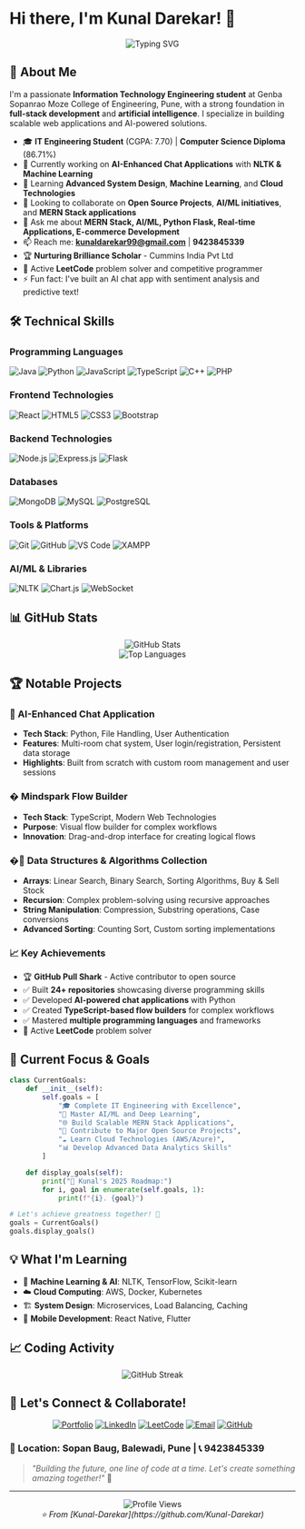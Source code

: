 # Hi there, I'm Kunal Darekar! 👋

<div align="center">
  <img src="https://readme-typing-svg.herokuapp.com?font=Fira+Code&pause=1000&color=2196F3&center=true&vCenter=true&width=500&lines=Full+Stack+Developer;AI+%26+ML+Enthusiast;MERN+Stack+Expert;Problem+Solver;Open+Source+Contributor!" alt="Typing SVG" />
</div>

## 🚀 About Me

I'm a passionate **Information Technology Engineering student** at Genba Sopanrao Moze College of Engineering, Pune, with a strong foundation in **full-stack development** and **artificial intelligence**. I specialize in building scalable web applications and AI-powered solutions.

- 🎓 **IT Engineering Student** (CGPA: 7.70) | **Computer Science Diploma** (86.71%)
- 🔭 Currently working on **AI-Enhanced Chat Applications** with **NLTK & Machine Learning**
- 🌱 Learning **Advanced System Design**, **Machine Learning**, and **Cloud Technologies**
- 👯 Looking to collaborate on **Open Source Projects**, **AI/ML initiatives**, and **MERN Stack applications**
- 💬 Ask me about **MERN Stack, AI/ML, Python Flask, Real-time Applications, E-commerce Development**
- 📫 Reach me: **kunaldarekar99@gmail.com** | **9423845339**
- 🏆 **Nurturing Brilliance Scholar** - Cummins India Pvt Ltd
- 🧩 Active **LeetCode** problem solver and competitive programmer
- ⚡ Fun fact: I've built an AI chat app with sentiment analysis and predictive text!

## 🛠️ Technical Skills

### Programming Languages
![Java](https://img.shields.io/badge/Java-ED8B00?style=for-the-badge&logo=java&logoColor=white)
![Python](https://img.shields.io/badge/Python-3776AB?style=for-the-badge&logo=python&logoColor=white)
![JavaScript](https://img.shields.io/badge/JavaScript-F7DF1E?style=for-the-badge&logo=javascript&logoColor=black)
![TypeScript](https://img.shields.io/badge/TypeScript-007ACC?style=for-the-badge&logo=typescript&logoColor=white)
![C++](https://img.shields.io/badge/C++-00599C?style=for-the-badge&logo=cplusplus&logoColor=white)
![PHP](https://img.shields.io/badge/PHP-777BB4?style=for-the-badge&logo=php&logoColor=white)

### Frontend Technologies
![React](https://img.shields.io/badge/React-20232A?style=for-the-badge&logo=react&logoColor=61DAFB)
![HTML5](https://img.shields.io/badge/HTML5-E34F26?style=for-the-badge&logo=html5&logoColor=white)
![CSS3](https://img.shields.io/badge/CSS3-1572B6?style=for-the-badge&logo=css3&logoColor=white)
![Bootstrap](https://img.shields.io/badge/Bootstrap-563D7C?style=for-the-badge&logo=bootstrap&logoColor=white)

### Backend Technologies
![Node.js](https://img.shields.io/badge/Node.js-43853D?style=for-the-badge&logo=node.js&logoColor=white)
![Express.js](https://img.shields.io/badge/Express.js-404D59?style=for-the-badge)
![Flask](https://img.shields.io/badge/Flask-000000?style=for-the-badge&logo=flask&logoColor=white)

### Databases
![MongoDB](https://img.shields.io/badge/MongoDB-4EA94B?style=for-the-badge&logo=mongodb&logoColor=white)
![MySQL](https://img.shields.io/badge/MySQL-00000F?style=for-the-badge&logo=mysql&logoColor=white)
![PostgreSQL](https://img.shields.io/badge/PostgreSQL-316192?style=for-the-badge&logo=postgresql&logoColor=white)

### Tools & Platforms
![Git](https://img.shields.io/badge/Git-F05032?style=for-the-badge&logo=git&logoColor=white)
![GitHub](https://img.shields.io/badge/GitHub-100000?style=for-the-badge&logo=github&logoColor=white)
![VS Code](https://img.shields.io/badge/VS_Code-007ACC?style=for-the-badge&logo=visual-studio-code&logoColor=white)
![XAMPP](https://img.shields.io/badge/XAMPP-FB7A24?style=for-the-badge&logo=xampp&logoColor=white)

### AI/ML & Libraries
![NLTK](https://img.shields.io/badge/NLTK-3776AB?style=for-the-badge&logo=python&logoColor=white)
![Chart.js](https://img.shields.io/badge/Chart.js-F5788D?style=for-the-badge&logo=chart.js&logoColor=white)
![WebSocket](https://img.shields.io/badge/WebSocket-010101?style=for-the-badge&logo=socket.io&logoColor=white)

## 📊 GitHub Stats

<div align="center">
  <img src="https://github-readme-stats.vercel.app/api?username=Kunal-Darekar&show_icons=true&theme=radical" alt="GitHub Stats" />
</div>

<div align="center">
  <img src="https://github-readme-stats.vercel.app/api/top-langs/?username=Kunal-Darekar&layout=compact&theme=radical" alt="Top Languages" />
</div>

## 🏆 Notable Projects

### 🤖 AI-Enhanced Chat Application
- **Tech Stack**: Python, File Handling, User Authentication
- **Features**: Multi-room chat system, User login/registration, Persistent data storage
- **Highlights**: Built from scratch with custom room management and user sessions

### � Mindspark Flow Builder
- **Tech Stack**: TypeScript, Modern Web Technologies
- **Purpose**: Visual flow builder for complex workflows
- **Innovation**: Drag-and-drop interface for creating logical flows

### �🔢 Data Structures & Algorithms Collection
- **Arrays**: Linear Search, Binary Search, Sorting Algorithms, Buy & Sell Stock
- **Recursion**: Complex problem-solving using recursive approaches
- **String Manipulation**: Compression, Substring operations, Case conversions
- **Advanced Sorting**: Counting Sort, Custom sorting implementations

### 📈 Key Achievements
- 🏆 **GitHub Pull Shark** - Active contributor to open source
- ✅ Built **24+ repositories** showcasing diverse programming skills
- ✅ Developed **AI-powered chat applications** with Python
- ✅ Created **TypeScript-based flow builders** for complex workflows
- ✅ Mastered **multiple programming languages** and frameworks
- 🧩 Active **LeetCode** problem solver

## 🌟 Current Focus & Goals

```python
class CurrentGoals:
    def __init__(self):
        self.goals = [
            "🎓 Complete IT Engineering with Excellence",
            "🤖 Master AI/ML and Deep Learning",
            "🌐 Build Scalable MERN Stack Applications",
            "🔧 Contribute to Major Open Source Projects",
            "☁️ Learn Cloud Technologies (AWS/Azure)",
            "📊 Develop Advanced Data Analytics Skills"
        ]

    def display_goals(self):
        print("🚀 Kunal's 2025 Roadmap:")
        for i, goal in enumerate(self.goals, 1):
            print(f"{i}. {goal}")

# Let's achieve greatness together! 🌟
goals = CurrentGoals()
goals.display_goals()
```

## 💡 What I'm Learning
- 🧠 **Machine Learning & AI**: NLTK, TensorFlow, Scikit-learn
- ☁️ **Cloud Computing**: AWS, Docker, Kubernetes
- 🏗️ **System Design**: Microservices, Load Balancing, Caching
- 📱 **Mobile Development**: React Native, Flutter

## 📈 Coding Activity

<div align="center">
  <img src="https://github-readme-streak-stats.vercel.app/?user=Kunal-Darekar&theme=radical" alt="GitHub Streak" />
</div>

## 🤝 Let's Connect & Collaborate!

<div align="center">

[![Portfolio](https://img.shields.io/badge/Portfolio-FF5722?style=for-the-badge&logo=todoist&logoColor=white)](https://github.com/Kunal-Darekar)
[![LinkedIn](https://img.shields.io/badge/LinkedIn-0077B5?style=for-the-badge&logo=linkedin&logoColor=white)](https://linkedin.com/in/kunal-darekar)
[![LeetCode](https://img.shields.io/badge/LeetCode-FFA116?style=for-the-badge&logo=leetcode&logoColor=black)](https://leetcode.com/kunaldarekar99)
[![Email](https://img.shields.io/badge/Email-D14836?style=for-the-badge&logo=gmail&logoColor=white)](mailto:kunaldarekar99@gmail.com)
[![GitHub](https://img.shields.io/badge/GitHub-100000?style=for-the-badge&logo=github&logoColor=white)](https://github.com/Kunal-Darekar)

</div>

### 📍 Location: Sopan Baug, Balewadi, Pune | 📞 9423845339

> *"Building the future, one line of code at a time. Let's create something amazing together!"* 🚀

---

<div align="center">
  <img src="https://komarev.com/ghpvc/?username=Kunal-Darekar&color=blueviolet&style=flat-square&label=Profile+Views" alt="Profile Views" />
</div>

<div align="center">
  <i>⭐️ From [Kunal-Darekar](https://github.com/Kunal-Darekar)</i>
</div>
